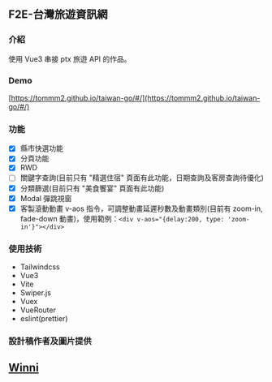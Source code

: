 ## F2E-台灣旅遊資訊網

### 介紹

使用 Vue3 串接 ptx 旅遊 API 的作品。

### Demo

[https://tommm2.github.io/taiwan-go/#/](https://tommm2.github.io/taiwan-go/#/)

### 功能

- [x] 縣市快選功能
- [x] 分頁功能
- [x] RWD
- [ ] 關鍵字查詢(目前只有 "精選住宿" 頁面有此功能，日期查詢及客房查詢待優化)
- [x] 分類篩選(目前只有 "美食饗宴" 頁面有此功能)
- [x] Modal 彈跳視窗
- [x] 客製滾動動畫 v-aos 指令，可調整動畫延遲秒數及動畫類別(目前有 zoom-in, fade-down 動畫)，使用範例：`<div v-aos="{delay:200, type: 'zoom-in'}"></div>`

### 使用技術

- Tailwindcss
- Vue3
- Vite
- Swiper.js
- Vuex
- VueRouter
- eslint(prettier)

### 設計稿作者及圖片提供

## [Winni](https://2021.thef2e.com/users/6296432819610583293/)

